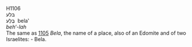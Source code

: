 <body>
  <p>H1106<br>  בּלע  <br> בֶּלַע  ‎  bela‛  <br><i>beh‘-lah </i><br>The same as <a href="h1105.htm">1105</a>  <i>Bela</i>, the name of a place, also of an Edomite and of two Israelites: - Bela.<br></p>
 </body>
